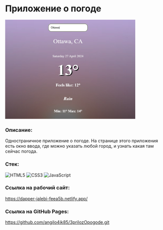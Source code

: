 # Приложение о погоде

<img src="app.jpg" height="320" />

### Описание:

Одностраничное приложение о погоде. 
На странице этого приложения есть окно ввода, где можно указать любой город, и узнать какая там сейчас погода.

### Стек:
![HTML5](https://img.shields.io/badge/html5-%23E34F26.svg?style=for-the-badge&logo=html5&logoColor=white)
![CSS3](https://img.shields.io/badge/css3-%231572B6.svg?style=for-the-badge&logo=css3&logoColor=white)
![JavaScript](https://img.shields.io/badge/javascript-%23323330.svg?style=for-the-badge&logo=javascript&logoColor=%23F7DF1E)

### Ссылка на рабочий сайт:
https://dapper-jalebi-feea5b.netlify.app/

### Ссылка на GitHub Pages:
https://github.com/angilo4ik85/3prilozOpogode.git
